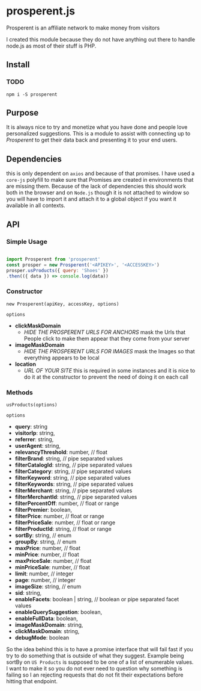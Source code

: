 # prosperent.js
Prosperent is an affiliate network to make money from visitors

I created this module because they do not have anything out there to handle node.js as most of their stuff is PHP.

## Install

### **TODO**

```shell
npm i -S prosperent
```

## Purpose
It is always nice to try and monetize what you have done and people love personalized suggestions.  This is a module to assist with connecting up to _Prosperent_ to get their data back and presenting it to your end users.

## Dependencies
this is only dependent on `axios` and because of that promises.  I have used a `core-js` polyfill to make sure that Promises are created in environments that are missing them.  Because of the lack of dependencies this should work both in the browser and on `Node.js` though it is not attached to window so you will have to import it and attach it to a global object if you want it available in all contexts.

## API

### Simple Usage

```javascript

import Prosperent from 'prosperent'
const prosper = new Prosperent('<APIKEY>', '<ACCESSKEY>')
prosper.usProducts({ query: 'Shoes' })
.then(({ data }) => console.log(data))

```

### Constructor

`new Prosperent(apiKey, accessKey, options)`

`options`
* **clickMaskDomain**
  * _HIDE THE PROSPERENT URLS FOR ANCHORS_ mask the Urls that People click to make them appear that they come from your server
* **imageMaskDomain**
  * _HIDE THE PROSPERENT URLS FOR IMAGES_ mask the Images so that everything appears to be local
* **location**
  * _URL OF YOUR SITE_ this is required in some instances and it is nice to do it at the constructor to prevent the need of doing it on each call

### Methods

`usProducts(options)`

`options`
* **query**: string
* **visitorIp**: string,
* **referrer**: string,
* **userAgent**: string,
* **relevancyThreshold**: number, // float
* **filterBrand**: string, // pipe separated values
* **filterCatalogId**: string, // pipe separated values
* **filterCategory**: string, // pipe separated values
* **filterKeyword**: string, // pipe separated values
* **filterKeywords**: string, // pipe separated values
* **filterMerchant**: string, // pipe separated values
* **filterMerchantId**: string, // pipe separated values
* **filterPercentOff**: number, // float or range
* **filterPremier**: boolean,
* **filterPrice**: number,  // float or range
* **filterPriceSale**: number,  // float or range
* **filterProductId**: string,  // float or range
* **sortBy**: string, // enum
* **groupBy**: string, // enum
* **maxPrice**: number, // float
* **minPrice**: number, // float
* **maxPriceSale**: number, // float
* **minPriceSale**: number, // float
* **limit**: number, // integer
* **page**: number, // integer
* **imageSize**: string, // enum
* **sid**: string,
* **enableFacets**: boolean | string, // boolean or pipe separated facet values
* **enableQuerySuggestion**: boolean,
* **enableFullData**: boolean,
* **imageMaskDomain**: string,
* **clickMaskDomain**: string,
* **debugMode**: boolean


So the idea behind this is to have a promise interface that will fail fast if you try to do something that is outside of what they suggest.  Example being sortBy on `US Products` is supposed to be one of a list of enumerable values.  I want to make it so you do not ever need to question why something is failing so I an rejecting requests that do not fit their expectations before hitting that endpoint.

